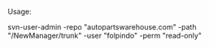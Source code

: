 Usage:

svn-user-admin -repo "autopartswarehouse.com" -path "/NewManager/trunk" -user "folpindo" -perm "read-only"
